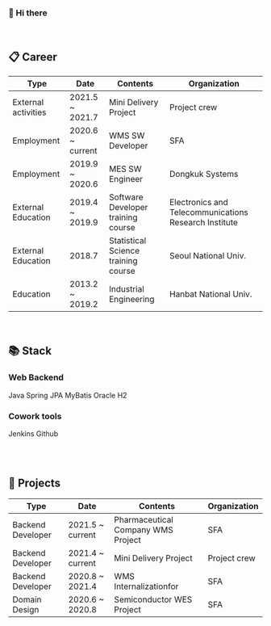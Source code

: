 ### 👋 Hi there

<br/>

## :clipboard: Career
| Type                	| Date            	   | Contents                           	| Organization                                          	|
|---------------------	|-----------------	   |------------------------------------	|-------------------------------------------------------	|
| External activities 	| 2021.5 ~ 2021.7 	   | Mini Delivery Project              	| Project crew                                          	|
| Employment          	| 2020.6 ~ current    | WMS SW Developer                    | SFA                                                   	|
| Employment          	| 2019.9 ~ 2020.6 	   | MES SW Engineer                    	| Dongkuk Systems                                       	|
| External Education   | 2019.4 ~ 2019.9 	   | Software Developer training course 	| Electronics and Telecommunications Research Institute 	|
| External Education   | 2018.7          	   | Statistical Science training course | Seoul National Univ.                                   |
| Education           	| 2013.2 ~ 2019.2 	   | Industrial Engineering             	| Hanbat National Univ.                                  |





<br/>

## :books: Stack
### Web Backend
Java Spring JPA MyBatis Oracle H2 

### Cowork tools
Jenkins Github

<br/><br/>
## :office: Projects
| Type                	| Date            	   | Contents                           	| Organization                                          	|
|---------------------	|-----------------	   |------------------------------------	|-------------------------------------------------------	|
| Backend Developer    | 2021.5 ~ current 	  | Pharmaceutical Company WMS Project 	| SFA                                                   	|
| Backend Developer    | 2021.4 ~ current    | Mini Delivery Project               | Project crew                                           |
| Backend Developer   	| 2020.8 ~ 2021.4 	   | WMS Internalizationfor              | SFA                                                    |
| Domain Design       	| 2020.6 ~ 2020.8 	   | Semiconductor WES Project           | SFA                                                    |





<!--

**skier5000/skier5000** is a ✨ _special_ ✨ repository because its `README.md` (this file) appears on your GitHub profile.
[![Anurag's GitHub stats](https://github-readme-stats.vercel.app/api?username=skier5000)](https://github.com/anuraghazra/github-readme-stats)
Here are some ideas to get you started:
 
- 🔭 I’m currently working on ...
- 🌱 I’m currently learning ...
- 👯 I’m looking to collaborate on ...
- 🤔 I’m looking for help with ...
- 💬 Ask me about ...
- 📫 How to reach me: ...
- 😄 Pronouns: ...
- ⚡ Fun fact: ...
-->

<!--
취업리스트
오픈서베이 : https://programmers.co.kr/job_positions/2571
마이리얼트립 : https://programmers.co.kr/job_positions/3127
쿠팡(Back-end Engineer for SCM System (Java & Spring Framework) : https://programmers.co.kr/job_positions/3761
버킷플레이스 : https://www.bucketplace.co.kr/recruit
매스프레소 : https://mathpresso.com/ko/careers
센드버드 : https://programmers.co.kr/job_positions/3065
크로키닷컴 : 
코인원 : 
티빙 : 
-->

<!--
꾸미기리스트
이모티콘사용 페이지 : https://www.webfx.com/tools/emoji-cheat-sheet/
-->


<!--
★ 일정관리
2021년 7월까지 미니배달의민족 프로젝트 마무리
2021년 9월까지 코딩테스트 계속 공부
2021년 10월 기점으로 미니 프로젝트 진행
-->
